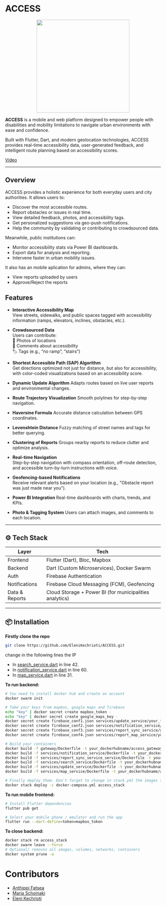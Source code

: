 #  ACCESS 
<div align="center">
    <img src =https://github.com/user-attachments/assets/e282bbde-a32d-4079-b9dc-67cb6d140c5e  width = "300px">
</div>

**ACCESS** is a mobile and web platform designed to empower people with disabilities and mobility limitations to navigate urban environments with ease and confidence.


Built with Flutter, Dart, and modern geolocation technologies, ACCESS provides real-time accessibility data, user-generated feedback, and intelligent route planning based on accessibility scores.

[Video](https://drive.google.com/file/d/1coYtmAbKNWtAcGz6Zxd1Ak_M5o4avgtl/view)

---

##  Overview

ACCESS provides a holistic experience for both everyday users and city authorities. It allows users to:

- Discover the most accessible routes.
- Report obstacles or issues in real time.
- View detailed feedback, photos, and accessibility tags.
- Get personalized suggestions via geo-push notifications.
- Help the community by validating or contributing to crowdsourced data.

Meanwhile, public institutions can:

- Monitor accessibility stats via Power BI dashboards.
- Export data for analysis and reporting.
- Intervene faster in urban mobility issues.

It also has an mobile aplication for admins, where they can:
  - View reports uploaded by users
  - Approve/Reject the reports

## Features

- **Interactive Accessibility Map**  
  View streets, sidewalks, and public spaces tagged with accessibility information (ramps, elevators, inclines, obstacles, etc.).

- **Crowdsourced Data**  
  Users can contribute:  
  📸 Photos of locations  
  📝 Comments about accessibility  
  🏷️ Tags (e.g., “no ramp”, “stairs”)

- **Shortest Accessible Path (SAP) Algorithm**  
  Get directions optimized not just for distance, but also for accessibility, with color-coded visualizations based on an accessibility score.

- **Dynamic Update Algorithm** 
  Adapts routes based on live user reports and environmental changes.

- **Route Trajectory Visualization** 
  Smooth polylines for step-by-step navigation.

- **Haversine Formula** 
  Accurate distance calculation between GPS coordinates.
  
- **Levenshtein Distance** 
  Fuzzy matching of street names and tags for better querying.
  
- **Clustering of Reports** 
  Groups nearby reports to reduce clutter and optimize analysis.

- **Real-time Navigation**  
  Step-by-step navigation with compass orientation, off-route detection, and accessible turn-by-turn instructions with voice.

- **Geofencing-based Notifications**  
  Receive relevant alerts based on your location (e.g., "Obstacle report was just made near you").

- **Power BI Integration** 
  Real-time dashboards with charts, trends, and KPIs.

- **Photo & Tagging System** 
  Users can attach images, and comments to each location.

---
## ⚙️ Tech Stack

| Layer     | Tech                                      |
| --------- | ---------------------------------------- |
| Frontend  | Flutter (Dart), Bloc, Mapbox              |
| Backend   | Dart (Custom Microservices), Docker Swarm |
| Auth      | Firebase Authentication                   |
| Notifications | Firebase Cloud Messaging (FCM), Geofencing |
| Data & Reports | Cloud Storage + Power BI (for municipalities analytics) |

---

## 📦 Installation

**Firstly clone the repo**
```bash
git clone https://github.com/EleniKechrioti/ACCESS.git 
```
change in the following lines the IP
* In [search_service.dart](https://github.com/EleniKechrioti/ACCESS/blob/main/frontend/lib/services/search_service.dart) in line 42.
* In [notification_service.dart](https://github.com/EleniKechrioti/ACCESS/blob/main/frontend/lib/services/notification_service.dart) in line 60.
* In [map_service.dart](https://github.com/EleniKechrioti/ACCESS/blob/main/frontend/lib/services/map_service.dart) in line 31.

**To run backend:**

```bash
# You need to install docker hub and create an account
docker swarm init

# Take your keys from mapbox, google maps and firebase
echo "key" | docker secret create mapbox_token -
echo "key" | docker secret create google_maps_key -
docker secret create firebase_conf1.json services/update_service/your_firebase_conf.json
docker secret create firebase_conf2.json services/notification_service/your_firebase_conf.json
docker secret create firebase_conf3.json services/report_sync_service/your_firebase_conf.json
docker secret create firebase_conf4.json services/report_map_service/your_firebase_conf.json

# Build your containers
docker build -f gateway/Dockerfile -t your_dockerhubname/access_gateway:latest .
docker build -f services/notification_service/Dockerfile -t your_dockerhubname/access_notification_service:latest .
docker build -f services/report_sync_service_service/Dockerfile -t your_dockerhubname/access_report_sync_service:latest .
docker build -f services/search_service/Dockerfile -t your_dockerhubname/access_search_service:latest .
docker build -f services/update_service/Dockerfile -t your_dockerhubname/access_update_service:latest .
docker build -f services/map_service/Dockerfile -t your_dockerhubname/access_map_service:latest .

# Finally deploy them. Don't forget to change in stack.yml the images to your_dockerhubusername
docker stack deploy -c docker-compose.yml access_stack

```

**To run mobile frontend:**
```bash
# Install Flutter dependencies
flutter pub get

# Select your mobile phone / emulator and run the app
flutter run --dart-define=token=mapbox_token
```

**To close backend:**
```bash
docker stack rm access_stack
docker swarm leave --force
# Optional/ removes all images, volumes, networks, containers
docker system prune -a
```


# Contributors
- [Anthippi Fatsea](https://github.com/Anthippi)
- [Maria Schoinaki](https://github.com/MariaSchoinaki)
- [Eleni Kechrioti](https://github.com/EleniKechrioti)
